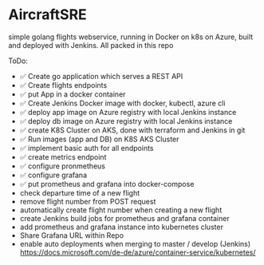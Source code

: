 # AircraftSRE
simple golang flights webservice, running in Docker on k8s on Azure, built and deployed with Jenkins. All packed in this repo

ToDo:
- :white_check_mark: Create go application which serves a REST API
- :white_check_mark: Create flights endpoints
- :white_check_mark: put App in a docker container
- :white_check_mark: Create Jenkins Docker image with docker, kubectl, azure cli
- :white_check_mark: deploy app image on Azure registry with local Jenkins instance
- :white_check_mark: deploy db image on Azure registry with local Jenkins instance
- :white_check_mark: create K8S Cluster on AKS, done with terraform and Jenkins in git
- :white_check_mark: Run images (app and DB) on K8S AKS Cluster  
- :white_check_mark: implement basic auth for all endpoints
- :white_check_mark: create metrics endpoint
- :white_check_mark: configure pronmetheus
- :white_check_mark: configure grafana
- :white_check_mark: put prometheus and grafana into docker-compose
- check departure time of a new flight
- remove flight number from POST request
- automatically create flight number when creating a new flight 
- create Jenkins build jobs for prometheus and grafana container
- add prometheus and grafana instance into kubernetes cluster
- Share Grafana URL within Repo
- enable auto deployments when merging to master / develop (Jenkins)
https://docs.microsoft.com/de-de/azure/container-service/kubernetes/
